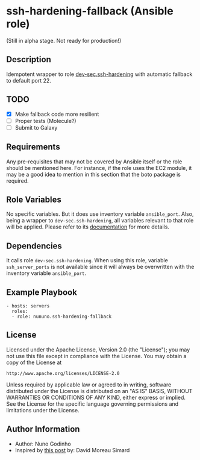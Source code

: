 # ssh-hardening-fallback (Ansible role)

(Still in alpha stage. Not ready for production!)

## Description

Idempotent wrapper to role [dev-sec.ssh-hardening](https://github.com/dev-sec/ansible-ssh-hardening) with automatic fallback to default port 22.

## TODO

- [X] Make fallback code more resilient
- [ ] Proper tests (Molecule?)
- [ ] Submit to Galaxy

## Requirements

Any pre-requisites that may not be covered by Ansible itself or the role should be mentioned here. For instance, if the role uses the EC2 module, it may be a good idea to mention in this section that the boto package is required.

## Role Variables

No specific variables. But it does use inventory variable `ansible_port`. Also, being a wrapper to `dev-sec.ssh-hardening`, all variables relevant to that role will be applied. Please refer to its [documentation](https://github.com/dev-sec/ansible-ssh-hardening) for more details.

## Dependencies

It calls role `dev-sec.ssh-hardening`. When using this role, variable `ssh_server_ports` is not available since it will always be overwritten with the inventory variable `ansible_port`.

## Example Playbook

    - hosts: servers
      roles:
      - role: nununo.ssh-hardening-fallback

## License

Licensed under the Apache License, Version 2.0 (the "License");
you may not use this file except in compliance with the License.
You may obtain a copy of the License at

    http://www.apache.org/licenses/LICENSE-2.0

Unless required by applicable law or agreed to in writing, software
distributed under the License is distributed on an "AS IS" BASIS,
WITHOUT WARRANTIES OR CONDITIONS OF ANY KIND, either express or implied.
See the License for the specific language governing permissions and
limitations under the License.

## Author Information

- Author: Nuno Godinho
- Inspired by [this post](https://dmsimard.com/2016/03/15/changing-the-ssh-port-with-ansible/) by: David Moreau Simard
